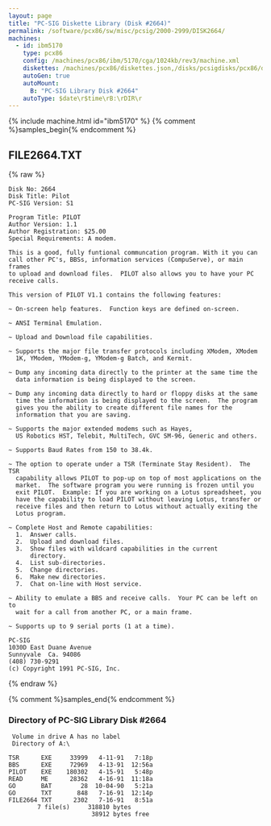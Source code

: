 ```yaml
---
layout: page
title: "PC-SIG Diskette Library (Disk #2664)"
permalink: /software/pcx86/sw/misc/pcsig/2000-2999/DISK2664/
machines:
  - id: ibm5170
    type: pcx86
    config: /machines/pcx86/ibm/5170/cga/1024kb/rev3/machine.xml
    diskettes: /machines/pcx86/diskettes.json,/disks/pcsigdisks/pcx86/diskettes.json
    autoGen: true
    autoMount:
      B: "PC-SIG Library Disk #2664"
    autoType: $date\r$time\rB:\rDIR\r
---
```


{% include machine.html id="ibm5170" %}
{% comment %}samples_begin{% endcomment %}

## FILE2664.TXT

{% raw %}
```
Disk No: 2664
Disk Title: Pilot
PC-SIG Version: S1

Program Title: PILOT
Author Version: 1.1
Author Registration: $25.00
Special Requirements: A modem.

This is a good, fully funtional communcation program. With it you can
call other PC's, BBSs, information services (CompuServe), or main frames
to upload and download files.  PILOT also allows you to have your PC
receive calls.

This version of PILOT V1.1 contains the following features:

~ On-screen help features.  Function keys are defined on-screen.

~ ANSI Terminal Emulation.

~ Upload and Download file capabilities.

~ Supports the major file transfer protocols including XModem, XModem
  1K, YModem, YModem-g, YModem-g Batch, and Kermit.

~ Dump any incoming data directly to the printer at the same time the
  data information is being displayed to the screen.

~ Dump any incoming data directly to hard or floppy disks at the same
  time the information is being displayed to the screen.  The program
  gives you the ability to create different file names for the
  information that you are saving.

~ Supports the major extended modems such as Hayes,
  US Robotics HST, Telebit, MultiTech, GVC SM-96, Generic and others.

~ Supports Baud Rates from 150 to 38.4k.

~ The option to operate under a TSR (Terminate Stay Resident).  The TSR
  capability allows PILOT to pop-up on top of most applications on the
  market.  The software program you were running is frozen until you
  exit PILOT.  Example: If you are working on a Lotus spreadsheet, you
  have the capability to load PILOT without leaving Lotus, transfer or
  receive files and then return to Lotus without actually exiting the
  Lotus program.

~ Complete Host and Remote capabilities:
  1.  Answer calls.
  2.  Upload and download files.
  3.  Show files with wildcard capabilities in the current
      directory.
  4.  List sub-directories.
  5.  Change directories.
  6.  Make new directories.
  7.  Chat on-line with Host service.

~ Ability to emulate a BBS and receive calls.  Your PC can be left on to
  wait for a call from another PC, or a main frame.

~ Supports up to 9 serial ports (1 at a time).

PC-SIG
1030D East Duane Avenue
Sunnyvale  Ca. 94086
(408) 730-9291
(c) Copyright 1991 PC-SIG, Inc.
```
{% endraw %}

{% comment %}samples_end{% endcomment %}

### Directory of PC-SIG Library Disk #2664

     Volume in drive A has no label
     Directory of A:\

    TSR      EXE     33999   4-11-91   7:18p
    BBS      EXE     72969   4-13-91  12:56a
    PILOT    EXE    180302   4-15-91   5:48p
    READ     ME      28362   4-16-91  11:18a
    GO       BAT        28  10-04-90   5:21a
    GO       TXT       848   7-16-91  12:14p
    FILE2664 TXT      2302   7-16-91   8:51a
            7 file(s)     318810 bytes
                           38912 bytes free
